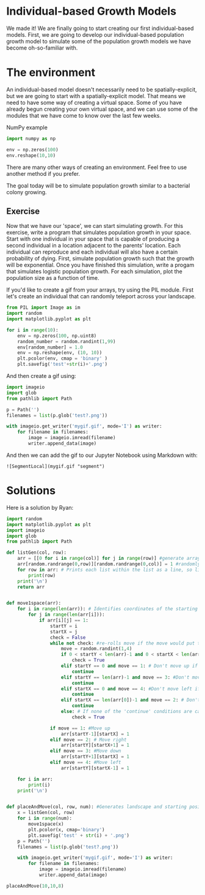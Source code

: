 # Individual-based Growth Models

We made it! We are finally going to start creating our first individual-based models. First, we are going to develop our individual-based population growth model to simulate some of the population growth models we have become oh-so-familiar with.

# The environment
An individual-based model doesn't necessarily need to be spatially-explicit, but we are going to start with a spatially-explicit model. That means we need to have some way of creating a virtual space. Some of you have already begun creating your own virtual space, and we can use some of the modules that we have come to know over the last few weeks.

NumPy example
```python
import numpy as np

env = np.zeros(100)
env.reshape(10,10)
```
There are many other ways of creating an environment. Feel free to use another method if you prefer.

The goal today will be to simulate population growth similar to a bacterial colony growing. 

## Exercise
Now that we have our 'space', we can start simulating growth. For this exercise, write a program that simulates population growth in your space. Start with one individual in your space that is capable of producing a second individual in a location adjacent to the parents' location. Each individual can reproduce and each individual will also have a certain probability of dying. First, simulate population growth such that the growth will be exponential. Once you have finished this simulation, write a progam that simulates logistic population growth. For each simulation, plot the population size as a function of time.

If you'd like to create a gif from your arrays, try using the PIL module. First let's create an individual that can randomly teleport across your landscape.
```python
from PIL import Image as im
import random
import matplotlib.pyplot as plt

for i in range(10):
    env = np.zeros(100, np.uint8)
    random_number = random.randint(1,99)
    env[random_number] = 1.0
    env = np.reshape(env, (10, 10))
    plt.pcolor(env, cmap = 'binary' )
    plt.savefig('test'+str(i)+'.png')
```
And then create a gif using:
```python
import imageio
import glob
from pathlib import Path

p = Path('')
filenames = list(p.glob('test?.png'))

with imageio.get_writer('mygif.gif', mode='I') as writer:
    for filename in filenames:
        image = imageio.imread(filename)
        writer.append_data(image)
```
And then we can add the gif to our Jupyter Notebook using Markdown with:
```
![SegmentLocal](mygif.gif "segment")
```
# Solutions
Here is a solution by Ryan:
```python
import random
import matplotlib.pyplot as plt
import imageio
import glob
from pathlib import Path

def listGen(col, row):
    arr = [[0 for i in range(col)] for j in range(row)] #generate array with 'row' lists and 'col' elements per list w/ value 0
    arr[random.randrange(0,row)][random.randrange(0,col)] = 1 #randomly assign 1 element to a value of 1
    for row in arr: # Prints each list within the list as a line, so lists become rows and elements are columns
        print(row)
    print('\n')
    return arr


def move1space(arr):
    for i in range(len(arr)): # Identifies coordinates of the starting position
        for j in range(len(arr[i])):
            if arr[i][j] == 1:
                startY = i
                startX = j
                check = False
                while not check: #re-rolls move if the move would put the '1' outside of the array
                    move = random.randint(1,4)
                    if 0 < startY < len(arr)-1 and 0 < startX < len(arr[0])-1: #not against an edge
                        check = True
                    elif startY == 0 and move == 1: # Don't move up if you're at the top
                        continue
                    elif startY == len(arr)-1 and move == 3: #Don't move down if you're on the bottom
                        continue
                    elif startX == 0 and move == 4: #Don't move left if you're on the left edge
                        continue
                    elif startX == len(arr[0])-1 and move == 2: # Don't move right if you're on the right edge
                        continue
                    else: # If none of the 'continue' conditions are caught, the move is valid
                        check = True

                if move == 1: #Move up
                    arr[startY-1][startX] = 1
                elif move == 2: # Move right
                    arr[startY][startX+1] = 1
                elif move == 3: #Move down
                    arr[startY+1][startX] = 1
                elif move == 4: #Move left
                    arr[startY][startX-1] = 1

    for i in arr:
        print(i)
    print('\n')


def placeAndMove(col, row, num): #Generates landscape and starting position, then moves the subject a desired number of times. Each step is printed.
    x = listGen(col, row)
    for i in range(num):
        move1space(x)
        plt.pcolor(x, cmap='binary')
        plt.savefig('test' + str(i) + '.png')
    p = Path('')
    filenames = list(p.glob('test?.png'))

    with imageio.get_writer('mygif.gif', mode='I') as writer:
        for filename in filenames:
            image = imageio.imread(filename)
            writer.append_data(image)

placeAndMove(10,10,8)
```
